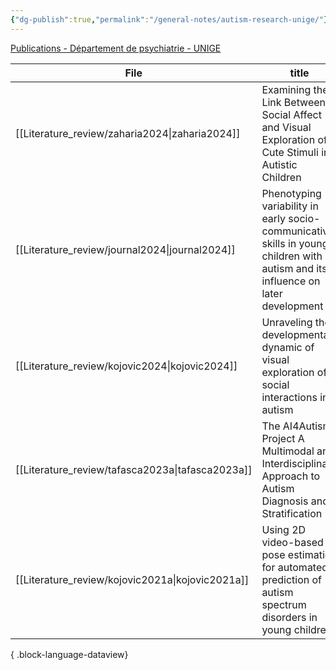 ```yaml
---
{"dg-publish":true,"permalink":"/general-notes/autism-research-unige/"}
---
```




[Publications - Département de psychiatrie - UNIGE](https://www.unige.ch/medecine/psyat/groupes-de-recherche/1033schaer/publications)

| File                                                | title                                                                                                                            | published | journal                                       | Paper_type      | DOI                                                                                                 |
| --------------------------------------------------- | -------------------------------------------------------------------------------------------------------------------------------- | --------- | --------------------------------------------- | --------------- | --------------------------------------------------------------------------------------------------- |
| [[Literature_review/zaharia2024\|zaharia2024]]   | Examining the Link Between Social Affect and Visual Exploration of Cute Stimuli in Autistic Children                             | 2024      | Journal of Autism and Developmental Disorders | journalArticle  | <ul><li>https://www.doi.org/10.1007/s10803-024-06504-1</li><li>10.1007/s10803-024-06504-1</li></ul> |
| [[Literature_review/journal2024\|journal2024]]   | Phenotyping variability in early socio-communicative skills in young children with autism and its influence on later development | 2024      | Autism Research                               | journalArticle  | <ul><li>https://www.doi.org/10.1002/aur.3188</li><li>10.1002/aur.3188</li></ul>                     |
| [[Literature_review/kojovic2024\|kojovic2024]]   | Unraveling the developmental dynamic of visual exploration of social interactions in autism                                      | 2024      | eLife                                         | journalArticle  | <ul><li>https://www.doi.org/10.7554/eLife.85623</li><li>10.7554/eLife.85623</li></ul>               |
| [[Literature_review/tafasca2023a\|tafasca2023a]] | The AI4Autism Project A Multimodal and Interdisciplinary Approach to Autism Diagnosis and Stratification                         | 2023      | \-                                            | conferencePaper | <ul><li>https://www.doi.org/10.1145/3610661.3616239</li><li>10.1145/3610661.3616239</li></ul>       |
| [[Literature_review/kojovic2021a\|kojovic2021a]] | Using 2D video-based pose estimation for automated prediction of autism spectrum disorders in young children                     | 2021      | Scientific Reports                            | journalArticle  | <ul><li>https://www.doi.org/10.1038/s41598-021-94378-z</li><li>10.1038/s41598-021-94378-z</li></ul> |

{ .block-language-dataview}